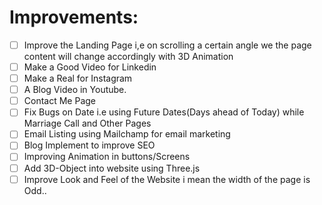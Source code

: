 
# Improvements:
 - [ ] Improve the Landing Page i,e  on scrolling a certain angle we the page content will change accordingly with 3D Animation
 - [ ]  Make a Good Video for Linkedin
 - [ ]  Make a Real for Instagram 
 - [ ] A Blog Video in Youtube.
 - [ ] Contact Me Page
 - [ ] Fix Bugs on Date i.e using Future Dates(Days ahead of Today) while Marriage Call and Other Pages 
 - [ ] Email Listing using Mailchamp for email marketing
 - [ ] Blog Implement to improve SEO
 - [ ] Improving Animation in buttons/Screens
 - [ ] Add 3D-Object into website using Three.js
 - [ ] Improve Look and Feel of the Website i mean the width of the page is Odd..
